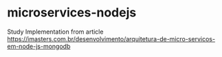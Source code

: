 # microservices-nodejs
Study Implementation from article https://imasters.com.br/desenvolvimento/arquitetura-de-micro-servicos-em-node-js-mongodb
